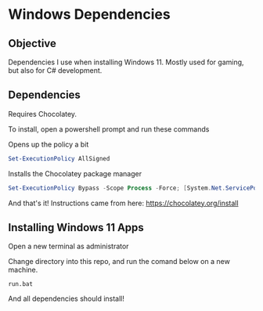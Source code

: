 # Windows Dependencies

## Objective
Dependencies I use when installing Windows 11. Mostly used for gaming, but also for C# development.

## Dependencies
Requires Chocolatey.

To install, open a powershell prompt and run these commands

Opens up the policy a bit
```powershell
Set-ExecutionPolicy AllSigned
```

Installs the Chocolatey package manager
```powershell
Set-ExecutionPolicy Bypass -Scope Process -Force; [System.Net.ServicePointManager]::SecurityProtocol = [System.Net.ServicePointManager]::SecurityProtocol -bor 3072; iex ((New-Object System.Net.WebClient).DownloadString('https://community.chocolatey.org/install.ps1'))
```

And that's it! Instructions came from here:
https://chocolatey.org/install

## Installing Windows 11 Apps
Open a new terminal as administrator

Change directory into this repo, and run the comand below on a new machine.

`run.bat`

And all dependencies should install!